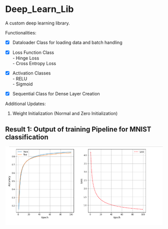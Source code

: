 # Deep_Learn_Lib
A custom deep learning library.

Functionalities:
- [x] Dataloader Class for loading data and batch handling
- [x] Loss Function Class <br>
      -  Hinge Loss <br>
      - Cross Entropy Loss

- [x] Activation Classes <br>
      -  RELU <br>
      -  Sigmoid
- [x] Sequential Class for Dense Layer Creation

Additional Updates:
1) Weight Initialization (Normal and Zero Initialization)


## Result 1: Output of training Pipeline for MNIST classification
![img4](/output.png)
